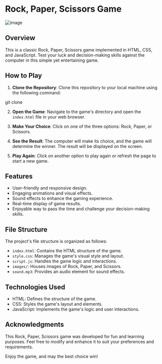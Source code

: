 # Rock, Paper, Scissors Game

![image](https://github.com/OluwafisayoIbrahim/Rock-Paper-Scissors-Game/assets/78263397/9851cd13-4ecc-4501-a17d-b690ce3b707c)


## Overview

This is a classic Rock, Paper, Scissors game implemented in HTML, CSS, and JavaScript. Test your luck and decision-making skills against the computer in this simple yet entertaining game.

## How to Play

1. **Clone the Repository**: Clone this repository to your local machine using the following command:

git clone <repository-url>


2. **Open the Game**: Navigate to the game's directory and open the `index.html` file in your web browser.

3. **Make Your Choice**: Click on one of the three options: Rock, Paper, or Scissors.

4. **See the Result**: The computer will make its choice, and the game will determine the winner. The result will be displayed on the screen.

5. **Play Again**: Click on another option to play again or refresh the page to start a new game.

## Features

- User-friendly and responsive design.
- Engaging animations and visual effects.
- Sound effects to enhance the gaming experience.
- Real-time display of game results.
- Enjoyable way to pass the time and challenge your decision-making skills.

## File Structure

The project's file structure is organized as follows:

- `index.html`: Contains the HTML structure of the game.
- `style.css`: Manages the game's visual style and layout.
- `script.js`: Handles the game logic and interactions.
- `images/`: Houses images of Rock, Paper, and Scissors.
- `sound.mp3`: Provides an audio element for sound effects.

## Technologies Used

- HTML: Defines the structure of the game.
- CSS: Styles the game's layout and elements.
- JavaScript: Implements the game's logic and user interactions.

## Acknowledgments

This Rock, Paper, Scissors game was developed for fun and learning purposes. Feel free to modify and enhance it to suit your preferences and requirements.

Enjoy the game, and may the best choice win!
